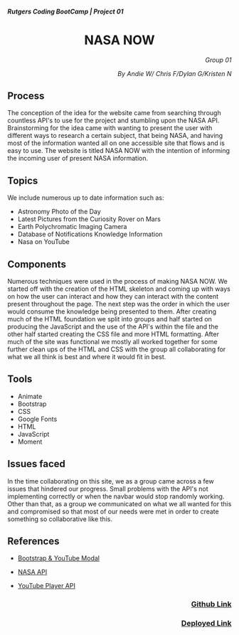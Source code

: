 <h5>Rutgers Coding BootCamp | Project 01</h5>
<h1 align="center">NASA NOW</h1>

<p align="right" style="font-style: italic;">Group 01</p>
<p align="right" style="font-style: italic;">By Andie W/ Chris F/Dylan G/Kristen N</p>

<h2>Process</h2>

The conception of the idea for the website came from searching through countless API's to use for the project and stumbling upon the NASA API. Brainstorming for the idea came with wanting to present the user with different ways to research a certain subject, that being NASA, and having most of the information wanted all on one accessible site that flows and is easy to use. The website is titled NASA NOW with the intention of informing the incoming user of present NASA information. 

<h2>Topics</h2>

We include numerous up to date information such as:

* Astronomy Photo of the Day
* Latest Pictures from the Curiosity Rover on Mars
* Earth Polychromatic Imaging Camera
* Database of Notifications Knowledge Information
* Nasa on YouTube

<h2>Components</h2>

Numerous techniques were used in the process of making NASA NOW. We started off with the creation of the HTML skeleton and coming up with ways on how the user can interact and how they can interact with the content present throughout the page. The next step was the order in which the user would consume the knowledge being presented to them. After creating much of the HTML foundation we split into groups and half started on producing the JavaScript and the use of the API's within the file and the other half started creating the CSS file and more HTML formatting. After much of the site was functional we mostly all worked together for some further clean ups of the HTML and CSS with the group all collaborating for what we all think is best and where it would fit in best.

<h2>Tools</h2>

* Animate
* Bootstrap
* CSS
* Google Fonts
* HTML
* JavaScript
* Moment

<h2>Issues faced</h2>

In the time collaborating on this site, we as a group came across a few issues that hindered our progress. Small problems with the API's not implementing correctly or when the navbar would stop randomly working. Other than that, as a group we communicated on what we all wanted for this and compromised so that most of our needs were met in order to create something so collaborative like this.

<h2>References</h2>

* [Bootstrap & YouTube Modal](https://stackoverflow.com/questions/18622508/bootstrap-3-and-youtube-in-modal)

* [NASA API](https://api.nasa.gov/)

* [YouTube Player API](https://developers.google.com/youtube/iframe_api_reference)

<h3 align="right"><a href="https://github.com/kmvanneste/Project-1">Github Link</a></h3>
<h3 align="right"><a href="https://kmvanneste.github.io/Project-1/">Deployed Link</a></h3>